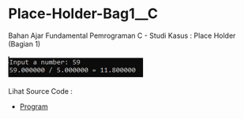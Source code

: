 # Place-Holder-Bag1__C
Bahan Ajar Fundamental Pemrograman C - Studi Kasus : Place Holder (Bagian 1)<br><br>
<img src="https://github.com/RizkyKhapidsyah/Place-Holder-Bag1__C/blob/master/Place-Holder-Bag1__C/Result/001.PNG"><br><br>
Lihat Source Code : <br>
- <a href="https://github.com/RizkyKhapidsyah/Place-Holder-Bag1__C/blob/master/Place-Holder-Bag1__C/Source.cpp">Program</a>
